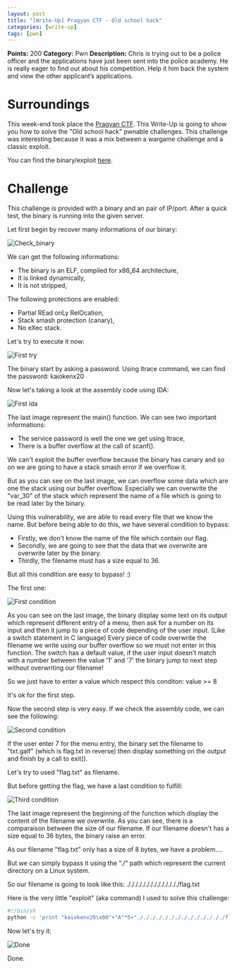 ```yaml
---
layout: post
title: "[Write-Up] Pragyan CTF - Old school hack"
categories: [write-up]
tags: [pwn]
---
```

**Points:** 200 **Category:** Pwn **Description:**  Chris is trying out to be a police officer and the applications have just been sent into the police academy. He is really eager to find out about his competition. Help it him back the system and view the other applicant’s applications.

# Surroundings
This week-end took place the [Pragyan CTF](https://www.pragyan.org/18/home/). This Write-Up is going to show you how to solve the "Old school hack" pwnable challenges. This challenge was interesting because it was a mix between a wargame challenge and a classic exploit.

You can find the binary/exploit [here](https://github.com/meffre-q/ctf/tree/master/pragyan/pwn).

# Challenge
This challenge is provided with a binary and an pair of IP/port. After a quick test, the binary is running into the given server.

Let first begin by recover many informations of our binary:

![Check_binary](/assets/media/pragyan_infos.png)

We can get the following informations:
- The binary is an ELF, compiled for x86_64 architecture,
- It is linked dynamically,
- It is not stripped,

The following protections are enabled:
- Partial REad onLy RelOcation,
- Stack smash protection (canary),
- No eXec stack.

Let's try to execute it now:

![First try](/assets/media/pragyan_first_try.png)

The binary start by asking a password. Using ltrace command, we can find the password: kaiokenx20

Now let's taking a look at the assembly code using IDA:

![First ida](/assets/media/pragyan_first_ida.png)

The last image represent the main() function. We can see two important informations:
- The service password is well the one we get using ltrace,
- There is a buffer overflow at the call of scanf().

We can't exploit the buffer overflow because the binary has canary and so on we are going to have a stack smash error if we overflow it.

But as you can see on the last image, we can overflow some data which are one the stack using our buffer overflow. Especially we can overwrite the "var_30" of the stack which represent the name of a file which is going to be read later by the binary.

Using this vulnerability, we are able to read every file that we know the name. But before being able to do this, we have several condition to bypass:

- Firstly, we don't know the name of the file which contain our flag.
- Secondly, we are going to see that the data that we overwrite are overwrite later by the binary.
- Thirdly, the filename must has a size equal to 36.

But all this condition are easy to bypass! :)

The first one:

![First condition](/assets/media/pragyan_first_condition.png)

As you can see on the last image, the binary display some text on its output which represent different entry of a menu, then ask for a number on its input and then it jump to a piece of code depending of the user input. (Like a switch statement in C language) Every piece of code overwrite the filename we write using our buffer overflow so we must not enter in this function. The switch has a default value, if the user input doesn't match with a number between the value '1' and '7' the binary jump to next step without overwriting our filename!

So we just have to enter a value which respect this conditon: value >= 8

It's ok for the first step.

Now the second step is very easy. If we check the assembly code, we can see the following:

![Second condition](/assets/media/pragyan_second_condition.png)

If the user enter 7 for the menu entry, the binary set the filename to "txt.galf" (which is flag.txt in reverse) then display something on the output and finish by a call to exit().

Let's try to used "flag.txt" as filename.

But before getting the flag, we have a last condition to fulfill:

![Third condition](/assets/media/pragyan_third_condition.png)

The last image represent the beginning of the function which display the content of the filename we overwrite. As you can see, there is a comparaison between the size of our filename. If our filename doesn't has a size equal to 36 bytes, the binary raise an error.

As our filename "flag.txt" only has a size of 8 bytes, we have a problem....

But we can simply bypass it using the "./" path which represent the current directory on a Linux system.

So our filename is going to look like this: ././././././././././././././flag.txt

Here is the very little "exploit" (aka command) I used to solve this challenge:
```bash
#!/bin/sh
python -c 'print "kaiokenx20\x00"+"A"*5+"././././././././././././././flag.txt\x00\n"+"123"'|nc 128.199.224.175 13000
```

Now let's try it:

![Done](/assets/media/pragyan_flag.png)

Done.

